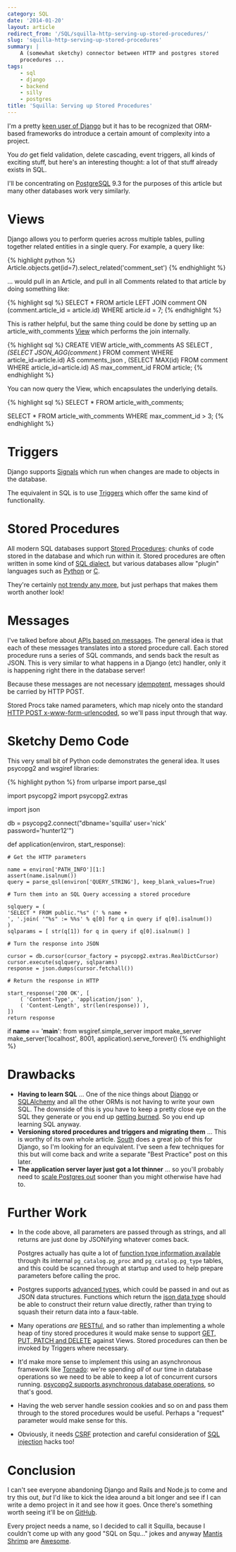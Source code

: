 ```yaml
---
category: SQL
date: '2014-01-20'
layout: article
redirect_from: '/SQL/squilla-http-serving-up-stored-procedures/'
slug: 'squilla-http-serving-up-stored-procedures'
summary: |
    A (somewhat sketchy) connector between HTTP and postgres stored
    procedures ...
tags:
    - sql
    - django
    - backend
    - silly
    - postgres
title: 'Squilla: Serving up Stored Procedures'
---
```


I'm a pretty [keen user of Django](/tag/django) but it has to be
recognized that ORM-based frameworks do introduce a certain amount of
complexity into a project.

You *do* get field validation, delete cascading, event triggers, all
kinds of exciting stuff, but here's an interesting thought: a lot of
that stuff already exists in SQL.

I'll be concentrating on [PostgreSQL](http://www.postgresql.org/) 9.3
for the purposes of this article but many other databases work very
similarly.

Views
=====

Django allows you to perform queries across multiple tables, pulling
together related entities in a single query. For example, a query like:

{% highlight python %}
Article.objects.get(id=7).select_related('comment_set')
{% endhighlight %}

... would pull in an Article, and pull in all Comments related to that
article by doing something like:

{% highlight sql %}
SELECT * FROM article
LEFT JOIN comment ON (comment.article_id = article.id)
WHERE article.id = 7;
{% endhighlight %}

This is rather helpful, but the same thing could be done by setting up
an article\_with\_comments
[View](http://www.postgresql.org/docs/9.3/static/sql-createview.html)
which performs the join internally.

{% highlight sql %}
CREATE VIEW article_with_comments AS 
SELECT *,
    (SELECT JSON_AGG(comment.*) FROM comment WHERE article_id=article.id) AS comments_json ,
    (SELECT MAX(id) FROM comment WHERE article_id=article.id) AS max_comment_id
FROM article;
{% endhighlight %}

You can now query the View, which encapsulates the underlying details.

{% highlight sql %}
SELECT * FROM article_with_comments;

SELECT * FROM article_with_comments WHERE max_comment_id > 3;
{% endhighlight %}

Triggers
========

Django supports
[Signals](https://docs.djangoproject.com/en/dev/topics/signals/) which
run when changes are made to objects in the database.

The equivalent in SQL is to use
[Triggers](http://www.postgresql.org/docs/9.3/static/sql-createtrigger.html)
which offer the same kind of functionality.

Stored Procedures
=================

All modern SQL databases support [Stored
Procedures](http://en.wikipedia.org/wiki/Stored_procedure): chunks of
code stored in the database and which run within it. Stored procedures
are often written in some kind of [SQL
dialect](http://www.postgresql.org/docs/9.3/static/plpgsql.html), but
various databases allow "plugin" languages such as
[Python](http://www.postgresql.org/docs/9.3/static/plpython.html) or
[C](http://www.postgresql.org/docs/9.3/static/xfunc-c.html).

They're certainly [not trendy any
more](http://programmers.stackexchange.com/questions/65742/stored-procedures-a-bad-practice-at-one-of-worlds-largest-it-software-consulting),
but just perhaps that makes them worth another look!

Messages
========

I've talked before about [APIs based on messages](../mobile-app-architecture/#messages).
The general idea is that each of these messages translates into a stored procedure
call. Each stored procedure runs a series of SQL commands, and sends
back the result as JSON. This is very similar to what happens in a
Django (etc) handler, only it is happening right there in the database
server!

Because these messages are not necessary
[idempotent](http://en.wikipedia.org/wiki/Idempotence), messages should
be carried by HTTP POST.

Stored Procs take named parameters, which map nicely onto the standard
[HTTP POST
x-www-form-urlencoded](http://en.wikipedia.org/wiki/POST_(HTTP)#Use_for_submitting_web_forms),
so we'll pass input through that way.

Sketchy Demo Code
=================

This very small bit of Python code demonstrates the general idea. It
uses psycopg2 and wsgiref libraries:

{% highlight python %}
from urlparse import parse_qsl

import psycopg2
import psycopg2.extras

import json

db = psycopg2.connect("dbname='squilla' user='nick' password='hunter12'")

def application(environ, start_response):

    # Get the HTTP parameters

    name = environ['PATH_INFO'][1:]
    assert(name.isalnum())
    query = parse_qsl(environ['QUERY_STRING'], keep_blank_values=True)

    # Turn them into an SQL Query accessing a stored procedure

    sqlquery = (
    'SELECT * FROM public."%s" (' % name +
    ', '.join( '"%s" := %%s' % q[0] for q in query if q[0].isalnum())
    )
    sqlparams = [ str(q[1]) for q in query if q[0].isalnum() ]

    # Turn the response into JSON

    cursor = db.cursor(cursor_factory = psycopg2.extras.RealDictCursor)
    cursor.execute(sqlquery, sqlparams)
    response = json.dumps(cursor.fetchall())

    # Return the response in HTTP

    start_response('200 OK', [
        ( 'Content-Type', 'application/json' ),
        ( 'Content-Length', str(len(response)) ),
    ])
    return response

if __name__ == '__main__':
    from wsgiref.simple_server import make_server
    make_server('localhost', 8001, application).serve_forever()
{% endhighlight %}

Drawbacks
=========

-   **Having to learn SQL** ... One of the nice things about
    [Django](http://djangoproject.com/) or
    [SQLAlchemy](http://sqlalchemy.org/) and all the other ORMs is not
    having to write your own SQL. The downside of this is you have to
    keep a pretty close eye on the SQL they generate or you end up
    [getting burned](../testing-django-performance/). So you end up
    learning SQL anyway.
-   **Versioning stored procedures and triggers and migrating them** ...
    This is worthy of its own whole article.
    [South](http://south.aeracode.org/) does a great job of this for
    Django, so I'm looking for an equivalent. I've seen a few techniques
    for this but will come back and write a separate "Best Practice"
    post on this later.
-   **The application server layer just got a lot thinner** ... so
    you'll probably need to [scale Postgres
    out](http://wiki.postgresql.org/wiki/Replication,_Clustering,_and_Connection_Pooling)
    sooner than you might otherwise have had to.

Further Work
============

-   In the code above, all parameters are passed through as strings, and
    all returns are just done by JSONifying whatever comes back.

    Postgres actually has quite a lot of [function type information
    available](http://www.postgresql.org/docs/9.3/static/catalog-pg-proc.html)
    through its internal `pg_catalog.pg_proc` and `pg_catalog.pg_type`
    tables, and this could be scanned through at startup and used to
    help prepare parameters before calling the proc.

-   Postgres supports [advanced
    types](http://www.postgresql.org/docs/9.3/static/datatype.html),
    which could be passed in and out as JSON data structures. Functions
    which return the [json data
    type](http://www.postgresql.org/docs/9.3/static/datatype-json.html)
    should be able to construct their return value directly, rather than
    trying to squash their return data into a faux-table.
-   Many operations *are*
    [RESTful](http://en.wikipedia.org/wiki/Representational_state_transfer),
    and so rather than implementing a whole heap of tiny stored
    procedures it would make sense to support [GET, PUT, PATCH and
    DELETE](http://en.wikipedia.org/wiki/Hypertext_Transfer_Protocol#Request_methods)
    against Views. Stored procedures can then be invoked by Triggers
    where necessary.
-   It'd make more sense to implement this using an asynchronous
    framework like [Tornado](http://tornadoweb.org/): we're spending
    *all* of our time in database operations so we need to be able to
    keep a lot of concurrent cursors running. [psycopg2 supports
    asynchronous database
    operations](http://initd.org/psycopg/docs/advanced.html#asynchronous-support),
    so that's good.
-   Having the web server handle session cookies and so on and pass them
    through to the stored procedures would be useful. Perhaps a
    "request" parameter would make sense for this.
-   Obviously, it needs
    [CSRF](http://en.wikipedia.org/wiki/Cross-site_request_forgery)
    protection and careful consideration of [SQL
    injection](http://xkcd.com/327/) hacks too!

Conclusion
==========

I can't see everyone abandoning Django and Rails and Node.js to come and
try this out, *but* I'd like to kick the idea around a bit longer and
see if I can write a demo project in it and see how it goes. Once
there's something worth seeing it'll be on
[GitHub](https://github.com/nickzoic/squilla).

Every project needs a name, so I decided to call it Squilla, because I
couldn't come up with any good "SQL on Squ..." jokes and anyway [Mantis
Shrimp](http://en.wikipedia.org/wiki/Squilla) are
[Awesome](http://theoatmeal.com/comics/mantis_shrimp).
